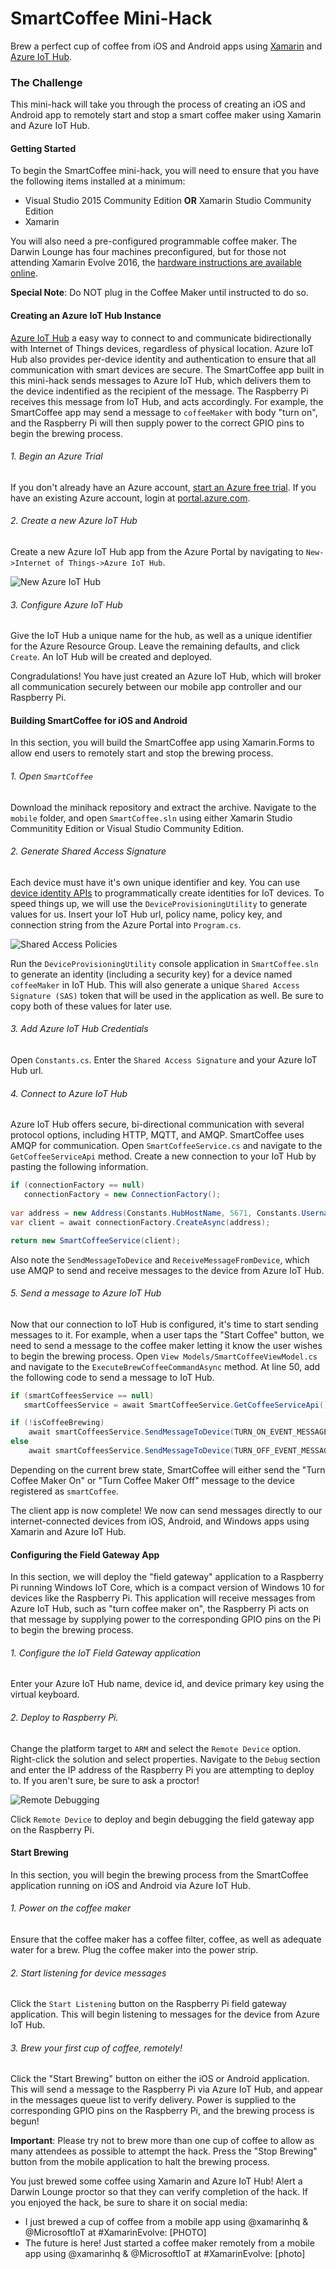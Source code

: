 # SmartCoffee Mini-Hack
Brew a perfect cup of coffee from iOS and Android apps using [Xamarin](https://www.xamarin.com/) and [Azure IoT Hub](https://azure.microsoft.com/en-us/services/iot-hub/).

### The Challenge
This mini-hack will take you through the process of creating an iOS and Android app to remotely start and stop a smart coffee maker using Xamarin and Azure IoT Hub.

#### Getting Started
To begin the SmartCoffee mini-hack, you will need to ensure that you have the following items installed at a minimum:

* Visual Studio 2015 Community Edition **OR** Xamarin Studio Community Edition
* Xamarin

You will also need a pre-configured programmable coffee maker. The Darwin Lounge has four machines preconfigured, but for those not attending Xamarin Evolve 2016, the [hardware instructions are available online](https://www.hackster.io/windows-iot/raspberry-coffee-955b13).

**Special Note**: Do NOT plug in the Coffee Maker until instructed to do so.

#### Creating an Azure IoT Hub Instance
[Azure IoT Hub](https://azure.microsoft.com/en-us/services/iot-hub/) a easy way to connect to and communicate bidirectionally with Internet of Things devices, regardless of physical location. Azure IoT Hub also provides per-device identity and authentication to ensure that all communication with smart devices are secure. The SmartCoffee app built in this mini-hack sends messages to Azure IoT Hub, which delivers them to the device indentified as the recipient of the message. The Raspberry Pi receives this message from IoT Hub, and acts accordingly. For example, the SmartCoffee app may send a message to `coffeeMaker` with body "turn on", and the Raspberry Pi will then supply power to the correct GPIO pins to begin the brewing process.

###### 1. Begin an Azure Trial
If you don't already have an Azure account, [start an Azure free trial](https://azure.microsoft.com/en-us/pricing/free-trial/). If you have an existing Azure account, login at [portal.azure.com](http://portal.azure.com).

###### 2. Create a new Azure IoT Hub
Create a new Azure IoT Hub app from the Azure Portal by navigating to `New->Internet of Things->Azure IoT Hub`.

![](images/Creating_Azure_IoT_Hub.png "New Azure IoT Hub")

###### 3. Configure Azure IoT Hub
Give the IoT Hub a unique name for the hub, as well as a unique identifier for the Azure Resource Group. Leave the remaining defaults, and click `Create`. An IoT Hub will be created and deployed.

Congradulations! You have just created an Azure IoT Hub, which will broker all communication securely between our mobile app controller and our Raspberry Pi.

#### Building SmartCoffee for iOS and Android
In this section, you will build the SmartCoffee app using Xamarin.Forms to allow end users to remotely start and stop the brewing process.

###### 1. Open `SmartCoffee`
Download the minihack repository and extract the archive. Navigate to the `mobile` folder, and open `SmartCoffee.sln` using either Xamarin Studio Communitity Edition or Visual Studio Community Edition.

###### 2. Generate Shared Access Signature
Each device must have it's own unique identifier and key. You can use [device identity APIs](https://azure.microsoft.com/en-us/documentation/articles/iot-hub-devguide/#identityregistry) to programmatically create identities for IoT devices. To speed things up, we will use the `DeviceProvisioningUtility` to generate values for us. Insert your IoT Hub url, policy name, policy key, and connection string from the Azure Portal into `Program.cs`.

![](images/Shared_Access_Policies.png "Shared Access Policies")

Run the `DeviceProvisioningUtility` console application in `SmartCoffee.sln` to generate an identity (including a security key) for a device named `coffeeMaker` in IoT Hub. This will also generate a unique `Shared Access Signature (SAS)` token that will be used in the application as well. Be sure to copy both of these values for later use.

###### 3. Add Azure IoT Hub Credentials
Open `Constants.cs`. Enter the `Shared Access Signature` and your Azure IoT Hub url.

###### 4. Connect to Azure IoT Hub
Azure IoT Hub offers secure, bi-directional communication with several protocol options, including HTTP, MQTT, and AMQP. SmartCoffee uses AMQP for communication. Open `SmartCoffeeService.cs` and navigate to the `GetCoffeeServiceApi` method. Create a new connection to your IoT Hub by pasting the following information.

```csharp
if (connectionFactory == null)
   connectionFactory = new ConnectionFactory();
				
var address = new Address(Constants.HubHostName, 5671, Constants.Username, Constants.Password, Constants.RecipientLocation);
var client = await connectionFactory.CreateAsync(address);

return new SmartCoffeeService(client);
```

Also note the `SendMessageToDevice` and `ReceiveMessageFromDevice`, which use AMQP to send and receive messages to the device from Azure IoT Hub.

###### 5. Send a message to Azure IoT Hub
Now that our connection to IoT Hub is configured, it's time to start sending messages to it. For example, when a user taps the "Start Coffee" button, we need to send a message to the coffee maker letting it know the user wishes to begin the brewing process. Open `View Models/SmartCoffeeViewModel.cs` and navigate to the `ExecuteBrewCoffeeCommandAsync` method. At line 50, add the following code to send a message to IoT Hub.

```csharp
if (smartCoffeesService == null)
   smartCoffeesService = await SmartCoffeeService.GetCoffeeServiceApi();

if (!isCoffeeBrewing)
    await smartCoffeesService.SendMessageToDevice(TURN_ON_EVENT_MESSAGE);
else
    await smartCoffeesService.SendMessageToDevice(TURN_OFF_EVENT_MESSAGE);
```

Depending on the current brew state, SmartCoffee will either send the "Turn Coffee Maker On" or "Turn Coffee Maker Off" message to the device registered as `smartCoffee`.

The client app is now complete! We now can send messages directly to our internet-connected devices from iOS, Android, and Windows apps using Xamarin and Azure IoT Hub.

#### Configuring the Field Gateway App
In this section, we will deploy the "field gateway" application to a Raspberry Pi running Windows IoT Core, which is a compact version of Windows 10 for devices like the Raspberry Pi. This application will receive messages from Azure IoT Hub, such as "turn coffee maker on", the Raspberry Pi acts on that message by supplying power to the corresponding GPIO pins on the Pi to begin the brewing process.

###### 1. Configure the IoT Field Gateway application
Enter your Azure IoT Hub name, device id, and device primary key using the virtual keyboard.

###### 2. Deploy to Raspberry Pi.
Change the platform target to `ARM` and select the `Remote Device` option. Right-click the solution and select properties. Navigate to the `Debug` section and enter the IP address of the Raspberry Pi you are attempting to deploy to. If you aren't sure, be sure to ask a proctor!

![](images/Remote_Debugging.png "Remote Debugging")

Click `Remote Device` to deploy and begin debugging the field gateway app on the Raspberry Pi.

#### Start Brewing
In this section, you will begin the brewing process from the SmartCoffee application running on iOS and Android via Azure IoT Hub.

###### 1. Power on the coffee maker
Ensure that the coffee maker has a coffee filter, coffee, as well as adequate water for a brew. Plug the coffee maker into the power strip.

###### 2. Start listening for device messages
Click the `Start Listening` button on the Raspberry Pi field gateway application. This will begin listening to messages for the device from Azure IoT Hub.

###### 3. Brew your first cup of coffee, remotely!
Click the "Start Brewing" button on either the iOS or Android application. This will send a message to the Raspberry Pi via Azure IoT Hub, and appear in the messages queue list to verify delivery. Power is supplied to the corresponding GPIO pins on the Raspberry Pi, and the brewing process is begun!

**Important**: Please try not to brew more than one cup of coffee to allow as many attendees as possible to attempt the hack. Press the "Stop Brewing" button from the mobile application to halt the brewing process.

You just brewed some coffee using Xamarin and Azure IoT Hub! Alert a Darwin Lounge proctor so that they can verify completion of the hack. If you enjoyed the hack, be sure to share it on social media:

* I just brewed a cup of coffee from a mobile app using @xamarinhq & @MicrosoftIoT at #XamarinEvolve: [PHOTO]
* The future is here! Just started a coffee maker remotely from a mobile app using @xamarinhq & @MicrosoftIoT at #XamarinEvolve: [photo]
